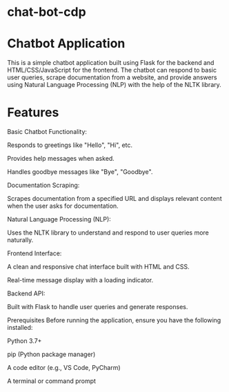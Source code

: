 # chat-bot-cdp

# Chatbot Application
This is a simple chatbot application built using Flask for the backend and HTML/CSS/JavaScript for the frontend. The chatbot can respond to basic user queries, scrape documentation from a website, and provide answers using Natural Language Processing (NLP) with the help of the NLTK library.

# Features
Basic Chatbot Functionality:

Responds to greetings like "Hello", "Hi", etc.

Provides help messages when asked.

Handles goodbye messages like "Bye", "Goodbye".

Documentation Scraping:

Scrapes documentation from a specified URL and displays relevant content when the user asks for documentation.

Natural Language Processing (NLP):

Uses the NLTK library to understand and respond to user queries more naturally.

Frontend Interface:

A clean and responsive chat interface built with HTML and CSS.

Real-time message display with a loading indicator.

Backend API:

Built with Flask to handle user queries and generate responses.

Prerequisites
Before running the application, ensure you have the following installed:

Python 3.7+

pip (Python package manager)

A code editor (e.g., VS Code, PyCharm)

A terminal or command prompt
